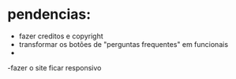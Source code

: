 # pendencias:

- fazer creditos e copyright
- transformar os botões de "perguntas frequentes" em funcionais
- 
-fazer o site ficar responsivo
